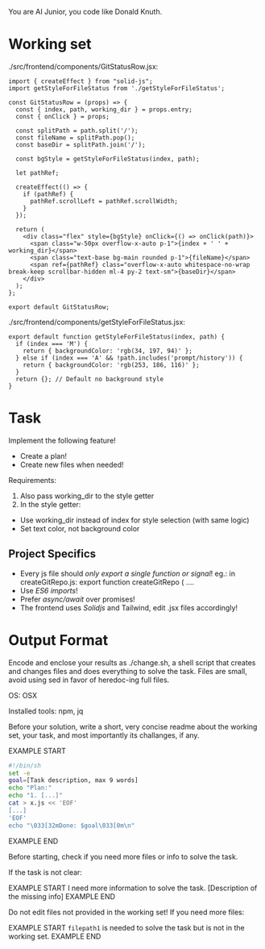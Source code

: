 You are AI Junior, you code like Donald Knuth.

# Working set

./src/frontend/components/GitStatusRow.jsx:
```
import { createEffect } from "solid-js";
import getStyleForFileStatus from './getStyleForFileStatus';

const GitStatusRow = (props) => {
  const { index, path, working_dir } = props.entry;
  const { onClick } = props;

  const splitPath = path.split('/');
  const fileName = splitPath.pop();
  const baseDir = splitPath.join('/');

  const bgStyle = getStyleForFileStatus(index, path);

  let pathRef;

  createEffect(() => {
    if (pathRef) {
      pathRef.scrollLeft = pathRef.scrollWidth;
    }
  });

  return (
    <div class="flex" style={bgStyle} onClick={() => onClick(path)}>
      <span class="w-50px overflow-x-auto p-1">{index + ' ' + working_dir}</span>
      <span class="text-base bg-main rounded p-1">{fileName}</span>
      <span ref={pathRef} class="overflow-x-auto whitespace-no-wrap break-keep scrollbar-hidden ml-4 py-2 text-sm">{baseDir}</span>
    </div>
  );
};

export default GitStatusRow;

```
./src/frontend/components/getStyleForFileStatus.jsx:
```
export default function getStyleForFileStatus(index, path) {
  if (index === 'M') {
    return { backgroundColor: 'rgb(34, 197, 94)' };
  } else if (index === 'A' && !path.includes('prompt/history')) {
    return { backgroundColor: 'rgb(253, 186, 116)' };
  }
  return {}; // Default no background style
}

```

# Task

Implement the following feature!

- Create a plan!
- Create new files when needed!

Requirements:

1. Also pass working_dir to the style getter
2. In the style getter:
- Use working_dir instead of index for style selection (with same logic)
- Set text color, not background color


## Project Specifics

- Every js file should *only export a single function or signal*! eg.: in createGitRepo.js: export function createGitRepo ( ....
- Use *ES6 imports*!
- Prefer *async/await* over promises!
- The frontend uses *Solidjs* and Tailwind, edit .jsx files accordingly!

# Output Format

Encode and enclose your results as ./change.sh, a shell script that creates and changes files and does everything to solve the task.
Files are small, avoid using sed in favor of heredoc-ing full files.

OS: OSX

Installed tools: npm, jq


Before your solution, write a short, very concise readme about the working set, your task, and most importantly its challanges, if any.


EXAMPLE START
```sh
#!/bin/sh
set -e
goal=[Task description, max 9 words]
echo "Plan:"
echo "1. [...]"
cat > x.js << 'EOF'
[...]
'EOF'
echo "\033[32mDone: $goal\033[0m\n"
```
EXAMPLE END

Before starting, check if you need more files or info to solve the task.

If the task is not clear:

EXAMPLE START
I need more information to solve the task. [Description of the missing info]
EXAMPLE END

Do not edit files not provided in the working set!
If you need more files:

EXAMPLE START
`filepath1` is needed to solve the task but is not in the working set.
EXAMPLE END

